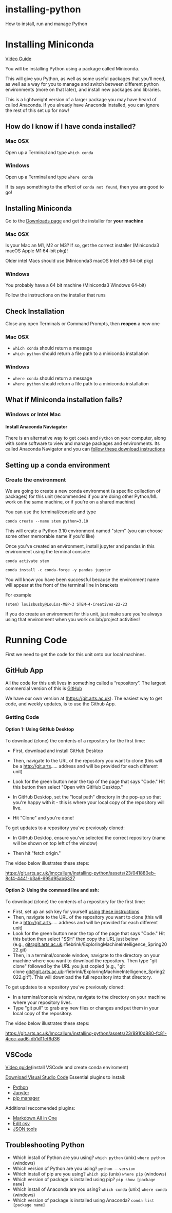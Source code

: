 # installing-python
How to install, run and manage Python

# Installing Miniconda

[Video Guide](https://ual.cloud.panopto.eu/Panopto/Pages/Viewer.aspx?id=216db530-2583-4017-88aa-b07b00ec438f)

You will be installing Python using a package called Miniconda. 

This will give you Python, as well as some useful packages that you’ll need, as well as a way for you to manage and switch between different python environments (more on that later), and install new packages and libraries.

This is a lightweight version of a larger package you may have heard of called Anaconda. If you already have Anaconda installed, you can ignore the rest of this set up for now!

## How do I know if I have conda installed?

### Mac OSX

Open up a Terminal and type ``which conda``

### Windows

Open up a Terminal and type ``where conda``

If its says something to the effect of ``conda not found``, then you are good to go!

## Installing Miniconda 

Go to the [Downloads page](https://docs.conda.io/en/latest/miniconda.html) and get the installer for **your machine**

### Mac OSX

Is your Mac an M1, M2 or M3? If so, get the correct installer (Miniconda3 macOS Apple M1 64-bit pkg)! 

Older intel Macs should use (Miniconda3 macOS Intel x86 64-bit pkg)

### Windows

You probably have a 64 bit machine (Miniconda3 Windows 64-bit)

Follow the instructions on the installer that runs 

## Check Installation 

Close any open Terminals or Command Prompts, then **reopen** a new one 

### Mac OSX

* ``which conda`` should return a message 
* ``which python`` should return a file path to a miniconda installation 

### Windows

* ``where conda`` should return a message 
* ``where python`` should return a file path to a miniconda installation 

## What if Miniconda installation fails?

### Windows or Intel Mac

#### Install Anaconda Naviagator 

There is an alternative way to get ``conda`` and ``Python`` on your computer, along with some software to view and manage packages and environments. Its called Anaconda Navigator and you can [follow these download instructions](https://www.anaconda.com/download)

## Setting up a conda environment 

### Create the environment
We are going to create a new conda environment (a specific collection of packages) for this unit (recommended if you are doing other Python/ML work on the same machine, or if you're on a shared machine)

You can use the terminal/console and type 

``conda create --name stem python=3.10`` 

This will create a Python 3.10 environment named "stem" (you can choose some other memorable name if you'd like)

Once you've created an environment, install jupyter and pandas in this environment using the terminal console:

``conda activate stem``

``conda install -c conda-forge -y pandas jupyter``

You will know you have been successful because the environment name will appear at the front of the terminal line in brackets 

For example

``(stem) louisbusby@Louiss-MBP-3 STEM-4-Creatives-22-23``

If you do create an environment for this unit, just make sure you're always using that environment when you work on lab/project activities!

# Running Code

First we need to get the code for this unit onto our local machines.

## GitHub App

All the code for this unit lives in something called a “repository”. The largest
commercial version of this is [GitHub](https://github.com)

We have our own version at (https://git.arts.ac.uk). The easiest way to get code, and weekly updates, is to use the Github App.

### Getting Code

#### Option 1: Using GitHub Desktop

To download (clone) the contents of a repository for the first time:

  * First, download and install GitHub Desktop
  
  * Then, navigate to the URL of the repository you want to clone (this will be a http://git.arts..... address and will be provided for each different unit)
  
  * Look for the green button near the top of the page that says "Code." Hit this button then select "Open with GitHub Desktop."
  
  * In GitHub Desktop, set the "local path" directory in the pop-up so that you're happy with it - this is where your local copy of the repository will live.
  
  * Hit "Clone" and you're done!

To get updates to a repository you've previously cloned:

  * In GitHub Desktop, ensure you've selected the correct repository (name will be shown on top left of the window)
  
  * Then hit "fetch origin."

The video below illustrates these steps:


https://git.arts.ac.uk/lmccallum/installing-python/assets/23/041880eb-8cf4-4441-b3a6-695d95ab6327


#### Option 2: Using the command line and ssh:

To download (clone) the contents of a repository for the first time:

  * First, set up an ssh key for yourself [using these instructions](https://docs.github.com/en/enterprise-server@2.22/authentication/connecting-to-github-with-ssh)
  * Then, navigate to the URL of the repository you want to clone (this will be a http://git.arts..... address and will be provided for each different unit)
  * Look for the green button near the top of the page that says "Code." Hit this button then select "SSH" then copy the URL just below (e.g., git@git.arts.ac.uk:rfiebrink/ExploringMachineIntelligence_Spring2022.git)
  * Then, in a terminal/console window, navigate to the directory on your machine where you want to download the repository. Then type "git clone" followed by the URL you just copied (e.g., "git clone git@git.arts.ac.uk:rfiebrink/ExploringMachineIntelligence_Spring2022.git"). This will download the full repository into that directory.

To get updates to a repository you've previously cloned:

  * In a terminal/console window, navigate to the directory on your machine where your repository lives.
  * Type "git pull" to grab any new files or changes and put them in your local copy of the repository.
  
  The video below illustrates these steps:

https://git.arts.ac.uk/lmccallum/installing-python/assets/23/8910d880-fc81-4ccc-aad6-db1d11ef6d36


## VSCode
[Video guide](https://ual.cloud.panopto.eu/Panopto/Pages/Viewer.aspx?id=d7ebfac4-3802-45da-a4ae-b07d00e44517)(install VSCode and create conda enviroment)

[Download Visual Studio Code](https://code.visualstudio.com/)
Essential plugins to install:
- [Python](https://marketplace.visualstudio.com/items?itemName=ms-python.python)
- [Jupyter](https://marketplace.visualstudio.com/items?itemName=ms-toolsai.jupyter)
- [pip manager](https://marketplace.visualstudio.com/items?itemName=slightc.pip-manager)

Additional reccomended plugins:
- [Markdown All in One](https://marketplace.visualstudio.com/items?itemName=yzhang.markdown-all-in-one)
- [Edit csv](https://marketplace.visualstudio.com/items?itemName=janisdd.vscode-edit-csv)
- [JSON tools](https://marketplace.visualstudio.com/items?itemName=eriklynd.json-tools)

## Troubleshooting Python

- Which install of Python are you using? `which python` (unix) `where python` (windows)
- Which version of Python are you using? `python —-version`
- Which install of pip are you using? `which pip` (unix) `where pip` (windows)
- Which version of package is installed using pip? `pip show [package name]`
- Which install of Anaconda are you using? `which conda` (unix) `where conda` (windows)
- Which version of package is installed using Anaconda? `conda list [package name]`






